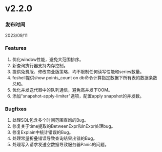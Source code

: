 # v2.2.0

### 发布时间

2023/09/11

### Features

1. 优化window性能，避免大范围排序。
1. 新查询执行器支持内存控制。
1. 提供免费版，修改商业版策略，均不限制任何读写性能和series数量。
1. fcshell提供show points_count on db命令计算指定数据下所有表的数据条数总和。
1. 优化并发迭代器中的队列通信，避免高并发下OOM。
1. 添加"snapshot-apply-limiter"选项，配置apply snapshot的并发数。

### Bugfixes

1. 处理SQL包含多个时间范围查询的Bug。
1. 修复关于time提取的BetweenExpr和InExpr处理bug。
1. 修复Explain中统计错误的Bug。
1. 处理常量折叠错误导致查询结果出错的Bug。
1. 处理写入请求发送空数据导致服务器Panic的问题。
